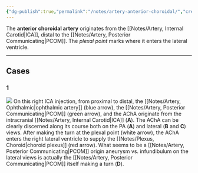 ```yaml
---
{"dg-publish":true,"permalink":"/notes/artery-anterior-choroidal/","created":"2023-10-19T13:25:29.703-07:00","updated":"2023-10-19T13:54:53.749-07:00"}
---
```


The **anterior choroidal artery** originates from the [[Notes/Artery, Internal Carotid\|ICA]], distal to the [[Notes/Artery, Posterior Communicating\|PCOM]]. The *plexal point* marks where it enters the lateral ventricle.

---

## Cases

### 1

![](https://i.imgur.com/Mqp0OTQ.jpg)
On this right ICA injection, from proximal to distal, the [[Notes/Artery, Ophthalmic\|ophthalmic artery]] (blue arrow), the [[Notes/Artery, Posterior Communicating\|PCOM]] (green arrow), and the AChA originate from the intracranial [[Notes/Artery, Internal Carotid\|ICA]] (**A**). The AChA can be clearly discerned along its course both on the PA (**A**) and lateral (**B** and **C**) views. After making the turn at the plexal point (white arrow), the AChA enters the right lateral ventricle to supply the [[Notes/Plexus, Choroid\|choroid plexus]] (red arrow). What seems to be a [[Notes/Artery, Posterior Communicating\|PCOM]] origin aneurysm vs. infundibulum on the lateral views is actually the [[Notes/Artery, Posterior Communicating\|PCOM]] itself making a turn (**D**).